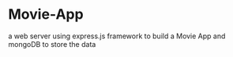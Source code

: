 # Movie-App
a web server using express.js framework to build a Movie App and mongoDB to store the data 
